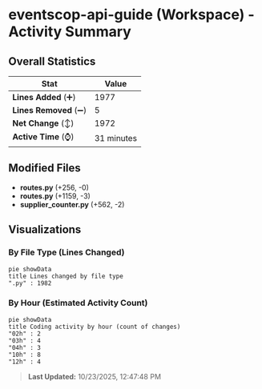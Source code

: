 # eventscop-api-guide (Workspace) - Activity Summary 

## Overall Statistics

| Stat                   | Value                                                             |
| ---------------------- | ----------------------------------------------------------------- |
| **Lines Added** (➕)   | 1977                                          |
| **Lines Removed** (➖) | 5                                        |
| **Net Change** (↕)    | 1972                |
| **Active Time** (⌚)   | 31 minutes |


## Modified Files
- **routes.py** (+256, -0)
- **routes.py** (+1159, -3)
- **supplier_counter.py** (+562, -2)

## Visualizations

### By File Type (Lines Changed)

```mermaid
pie showData
title Lines changed by file type
".py" : 1982
```

### By Hour (Estimated Activity Count)

```mermaid
pie showData
title Coding activity by hour (count of changes)
"02h" : 2
"03h" : 4
"04h" : 3
"10h" : 8
"12h" : 4
```


> **Last Updated:** 10/23/2025, 12:47:48 PM